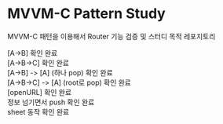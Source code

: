 # MVVM-C Pattern Study

MVVM-C 패턴을 이용해서 Router 기능 검증 및 스터디 목적 레포지토리  

[A->B] 확인 완료  
[A->B->C] 확인 완료  
[A->B] -> [A] (하나 pop) 확인 완료  
[A->B->C] -> [A] (root로 pop) 확인 완료  
[openURL] 확인 완료  
정보 넘기면서 push 확인 완료  
sheet 동작 확인 완료  